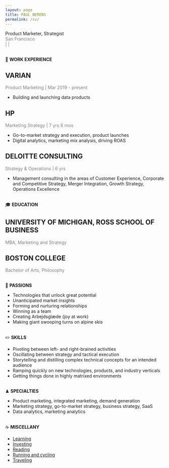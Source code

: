 ```yaml
---
layout: page
title: PAUL BERENS
permalink: /cv/
---
```

Product Marketer, Strategist
<br><span style="color:gray">San Francisco</span>
<br><a class="muted" href="mailto:p@berens.co"><i class="far fa-envelope"></i></a><span style="color:gray"> | </span><a class="muted" href="https://angel.co/berens" target="_blank"><i class="fab fa-angellist"></i></a><span style="color:gray"> | </span><a class="muted" href="https://linkedin.com/in/berensp" target="_blank"><i class="fab fa-linkedin-in"></i></a>

<br><span class="muted small">💼 <b>WORK EXPERIENCE</b></span>

## VARIAN
<span style="color:gray">Product Marketing | Mar 2019 - present</span>
- Building and launching data products

## HP
<span style="color:gray">Marketing Strategy | 7 yrs 6 mos</span>
- Go-to-market strategy and execution, product launches
- Digital analytics, marketing mix analysis, driving ROAS

## DELOITTE CONSULTING
<span style="color:gray">Strategy & Operations | 6 yrs</span>
- Management consulting in the areas of Customer Experience, Corporate and Competitive Strategy, Merger Integration, Growth Strategy, Operations Excellence

<br><span class="muted small">🎓 <b>EDUCATION</b></span>

## UNIVERSITY OF MICHIGAN, ROSS SCHOOL OF BUSINESS
<span style="color:gray">MBA, Marketing and Strategy</span>

## BOSTON COLLEGE
<span style="color:gray">Bachelor of Arts, Philosophy</span>

<br><span class="muted small">💙 <b>PASSIONS</b></span>
- Technologies that unlock great potential
- Unanticipated market insights
- Forming and nurturing relationships
- Winning as a team
- Creating Arbejdsglæde (joy at work)
- Making giant swooping turns on alpine skis

<br><span class="muted small">✏️ <b>SKILLS</b></span>
- Pivoting between left- and right-brained activities
- Oscillating between strategy and tactical execution
- Storytelling and distilling complex technical concepts for an intended audience
- Ramping quickly on new technologies, products, and industry verticals
- Getting things done in highly matrixed environments

<br><span class="muted small">♟ <b>SPECIALTIES</b></span>
- Product marketing, integrated marketing, demand generation
- Marketing strategy, go-to-market strategy, business strategy, SaaS
- Data analytics, marketing analytics

<br><span class="muted small">☕ <b>MISCELLANY</b></span>
- [Learning](/learning/)
- [Investing](/portfolio/)
- [Reading](/books/)
- <a href="https://www.strava.com/athletes/berenzino" target="_blank">Running and cycling</a>
- [Traveling](/countries/)